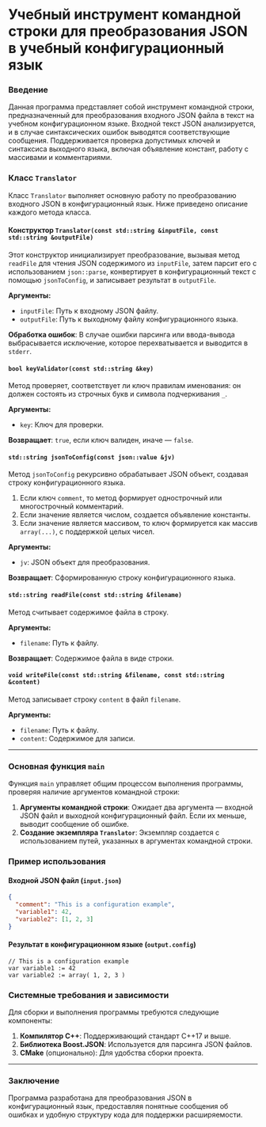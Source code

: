 # Учебный инструмент командной строки для преобразования JSON в учебный конфигурационный язык

### Введение

Данная программа представляет собой инструмент командной строки, предназначенный для преобразования входного JSON файла в текст на учебном конфигурационном языке. Входной текст JSON анализируется, и в случае синтаксических ошибок выводятся соответствующие сообщения. Поддерживается проверка допустимых ключей и синтаксиса выходного языка, включая объявление констант, работу с массивами и комментариями.

### Класс `Translator`

Класс `Translator` выполняет основную работу по преобразованию входного JSON в конфигурационный язык. Ниже приведено описание каждого метода класса.

#### Конструктор `Translator(const std::string &inputFile, const std::string &outputFile)`

Этот конструктор инициализирует преобразование, вызывая метод `readFile` для чтения JSON содержимого из `inputFile`, затем парсит его с использованием `json::parse`, конвертирует в конфигурационный текст с помощью `jsonToConfig`, и записывает результат в `outputFile`.

**Аргументы:**
- `inputFile`: Путь к входному JSON файлу.
- `outputFile`: Путь к выходному файлу конфигурационного языка.

**Обработка ошибок**:
В случае ошибки парсинга или ввода-вывода выбрасывается исключение, которое перехватывается и выводится в `stderr`.

#### `bool keyValidator(const std::string &key)`

Метод проверяет, соответствует ли ключ правилам именования: он должен состоять из строчных букв и символа подчеркивания `_`.

**Аргументы:**
- `key`: Ключ для проверки.

**Возвращает**: `true`, если ключ валиден, иначе — `false`.

#### `std::string jsonToConfig(const json::value &jv)`

Метод `jsonToConfig` рекурсивно обрабатывает JSON объект, создавая строку конфигурационного языка.

1. Если ключ `comment`, то метод формирует однострочный или многострочный комментарий.
2. Если значение является числом, создается объявление константы.
3. Если значение является массивом, то ключ формируется как массив `array(...)`, с поддержкой целых чисел.

**Аргументы:**
- `jv`: JSON объект для преобразования.

**Возвращает**: Сформированную строку конфигурационного языка.

#### `std::string readFile(const std::string &filename)`

Метод считывает содержимое файла в строку.

**Аргументы:**
- `filename`: Путь к файлу.

**Возвращает**: Содержимое файла в виде строки.

#### `void writeFile(const std::string &filename, const std::string &content)`

Метод записывает строку `content` в файл `filename`.

**Аргументы:**
- `filename`: Путь к файлу.
- `content`: Содержимое для записи.

---

### Основная функция `main`

Функция `main` управляет общим процессом выполнения программы, проверяя наличие аргументов командной строки:

1. **Аргументы командной строки**: Ожидает два аргумента — входной JSON файл и выходной конфигурационный файл. Если их меньше, выводит сообщение об ошибке.
2. **Создание экземпляра `Translator`**: Экземпляр создается с использованием путей, указанных в аргументах командной строки.

### Пример использования

#### Входной JSON файл (`input.json`)

```json
{
  "comment": "This is a configuration example",
  "variable1": 42,
  "variable2": [1, 2, 3]
}
```

#### Результат в конфигурационном языке (`output.config`)

```plaintext
// This is a configuration example
var variable1 := 42
var variable2 := array( 1, 2, 3 )
```

### Системные требования и зависимости

Для сборки и выполнения программы требуются следующие компоненты:

1. **Компилятор C++**: Поддерживающий стандарт C++17 и выше.
2. **Библиотека Boost.JSON**: Используется для парсинга JSON файлов.
3. **CMake** (опционально): Для удобства сборки проекта.

---

### Заключение

Программа разработана для преобразования JSON в конфигурационный язык, предоставляя понятные сообщения об ошибках и удобную структуру кода для поддержки расширяемости.
